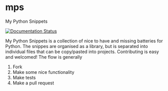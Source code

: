 # mps
My Python Snippets

[![Documentation Status](https://readthedocs.org/projects/mps/badge/?version=latest)](http://mps.readthedocs.io/en/latest/?badge=latest)

My Python Snippets is a collection of nice to have and missing batteries for Python.
The snippes are organised as a library, but is separated into individual files that can be copy/pasted into projects.
Contributing is easy and welcomed!
The flow is generally

 1. Fork
 2. Make some nice functionality
 3. Make tests
 4. Make a pull request


